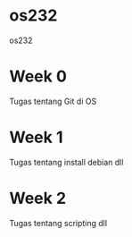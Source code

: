 # os232
os232

# Week 0
Tugas tentang Git di OS

# Week 1
Tugas tentang install debian dll

# Week 2
Tugas tentang scripting dll
